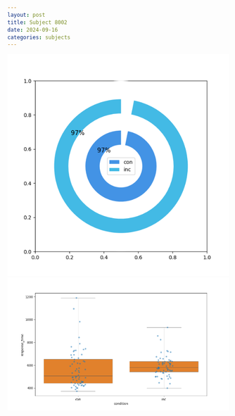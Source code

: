 ```yaml
---
layout: post
title: Subject 8002
date: 2024-09-16
categories: subjects
---
```


![](data/8002/run-1/8002_accuracy_by_condition.png)
![](data/8002/run-1/8002_rt.png)
